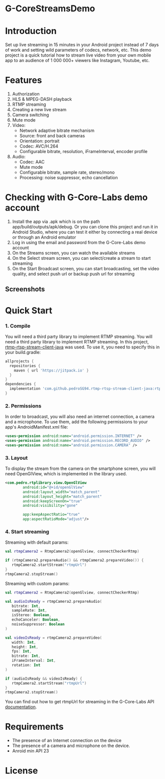 # G-CoreStreamsDemo
# Introduction
Set up live streaming in 15 minutes in your Android project instead of 7 days of work and setting wild parameters of codecs, network, etc. This demo project is a quick tutorial how to stream live video from your own mobile app to an audience of 1 000 000+ viewers like Instagram, Youtube, etc.
# Features
1. Authorization 
2. HLS & MPEG-DASH playback
3. RTMP streaming
5. Creating a new live stream
6. Camera switching
7. Mute mode
8. Video:
    * Network adaptive bitrate mechanism
    * Source: front and back cameras
    * Orientation: portrait
    * Codec: AVC/H.264
    * Configurable bitrate, resolution, iFrameInterval, encoder profile
9. Audio:
    * Codec: AAC
    * Mute mode
    * Configurable bitrate, sample rate, stereo/mono
    * Processing: noise suppressor, echo cancellation
# Checking with G-Core-Labs demo account
1. Install the app via .apk which is on the path app/build/outputs/apk/debug. Or you can clone this project and run it in Android Studio, where you can test it either by connecting a real device or through an Android emulator
2. Log in using the email and password from the G-Core-Labs demo account
3. On the Streams screen, you can watch the available streams
4. On the Select stream screen, you can select/create a stream to start streaming
5. On the Start Broadcast screen, you can start broadcasting, set the video quality, and select push url or backup push url for streaming
## Screenshots
# Quick Start
### 1. Compile
You will need a third party library to implement RTMP streaming. You will need a third party library to implement RTMP streaming. In this project, [rtmp-rtsp-stream-client-java](https://github.com/pedroSG94/rtmp-rtsp-stream-client-java) was used. To use it, you need to specify this in your build.gradle:
``` gradle
allprojects {
  repositories {
    maven { url 'https://jitpack.io' }
  }
}
dependencies {
  implementation 'com.github.pedroSG94.rtmp-rtsp-stream-client-java:rtplibrary:2.1.7'
}
```
### 2. Permissions
In order to broadcast, you will also need an internet connection, a camera and a microphone. To use them, add the following permissions to your app's AndroidManifest.xml file:
``` xml
<uses-permission android:name="android.permission.INTERNET" />
<uses-permission android:name="android.permission.RECORD_AUDIO" />
<uses-permission android:name="android.permission.CAMERA" />
```
### 3. Layout
To display the stream from the camera on the smartphone screen, you will need OpenGlView, which is implemented in the library used.
``` xml
<com.pedro.rtplibrary.view.OpenGlView
        android:id="@+id/openGlView"
        android:layout_width="match_parent"
        android:layout_height="match_parent"
        android:keepScreenOn="true"
        android:visibility="gone"

        app:keepAspectRatio="true"
        app:aspectRatioMode="adjust"/>
```
### 4. Start streaming
Streaming with default params:
``` kotlin
val rtmpCamera2 = RtmpCamera2(openGlview, connectCheckerRtmp)

if (rtmpCamera2.prepareAudio() && rtmpCamera2.prepareVideo()) {
   rtmpCamera2.startStream("rtmpUrl")
}
rtmpCamera2.stopStream()
```
Streaming with custom params:
``` kotlin
val rtmpCamera2 = RtmpCamera2(openGlview, connectCheckerRtmp)

val audioIsReady = rtmpCamera2.prepareAudio(
   bitrate: Int,
   sampleRate: Int,
   isStereo: Boolean,
   echoCanceler: Boolean,
   noiseSuppressor: Boolean
)

val videoIsReady = rtmpCamera2.prepareVideo(
   width: Int,
   height: Int,
   fps: Int,
   bitrate: Int,
   iFrameInterval: Int,
   rotation: Int
)

if (audioIsReady && videoIsReady) {
   rtmpCamera2.startStream("rtmpUrl")
}
rtmpCamera2.stopStream()
```
You can find out how to get rtmpUrl for streaming in the G-Core-Labs API [documentation](https://apidocs.gcorelabs.com/streaming#tag/Streams).
# Requirements
* The presence of an Internet connection on the device
* The presence of a camera and microphone on the device.
* Anroid min API 23 
# License
